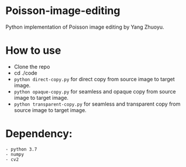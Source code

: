 # Poisson-image-editing
Python implementation of Poisson image editing by Yang Zhuoyu.

# How to use
- Clone the repo
- cd ./code
- `python direct-copy.py` for direct copy from source image to target image.
- `python opaque-copy.py` for seamless and opaque copy from source image to target image.
- `python transparent-copy.py` for seamless and transparent copy from source image to target image.


# Dependency:
    - python 3.7
    - numpy
    - cv2
